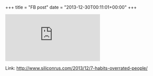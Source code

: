 +++
title = "FB post"
date = "2013-12-30T00:11:01+00:00"
+++



![Photo](https://external.xx.fbcdn.net/safe_image.php?d=AQAj358oP0987_6H&w=130&h=130&url=http%3A%2F%2Fwww.siliconrus.com%2Fwp-content%2Fuploads%2F2013%2F12%2Fsheldon-cooper1.jpg&cfs=1&sx=94&sy=0&sw=332&sh=332&_nc_hash=AQCCTpvuoooGvGcP)


Link: http://www.siliconrus.com/2013/12/7-habits-overrated-people/
